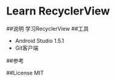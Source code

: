 # Learn RecyclerView
##说明
学习RecyclerView
##工具
* Android Studio 1.5.1
* Git客户端

##参考



##License
MIT